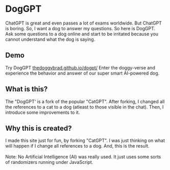 # DogGPT
ChatGPT is great and even passes a lot of exams worldwide. But ChatGPT is boring.
So, I want a dog to answer my questions. So here is DogGPT.
<br>
Ask some questions to a dog online and start to be irritated because you cannot understand what the dog is saying.

## Demo
Try DogGPT [thedoggybrad.github.io/dogpt/](https://thedoggybrad.github.io/dogpt/)
Enter the doggy-verse and experience the behavior and answer of our super smart AI-powered dog.

## What is this?
The "DogGPT' is a fork of the popular "CatGPT". After forking, I changed all the references to a cat to a dog (atleast to those visible in the chat). Then, I introduce some improvements to it.

## Why this is created?
I made this site just for fun, by forking "CatGPT". I was just thinking on what will happen if I change all references to a dog. And, this is the result.
<br>
<br>
Note: No Artificial Intelligence (AI) was really used. It just uses some sorts of randomizers running under JavaScript. 

